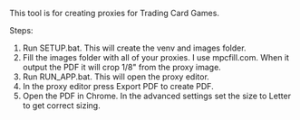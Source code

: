 This tool is for creating proxies for Trading Card Games.

Steps:

1. Run SETUP.bat. This will create the venv and images folder.
2. Fill the images folder with all of your proxies. I use mpcfill.com. When it output the PDF it will crop 1/8" from the proxy image.  
3. Run RUN_APP.bat. This will open the proxy editor.
4. In the proxy editor press Export PDF to create PDF.
5. Open the PDF in Chrome. In the advanced settings set the size to Letter to get correct sizing.
